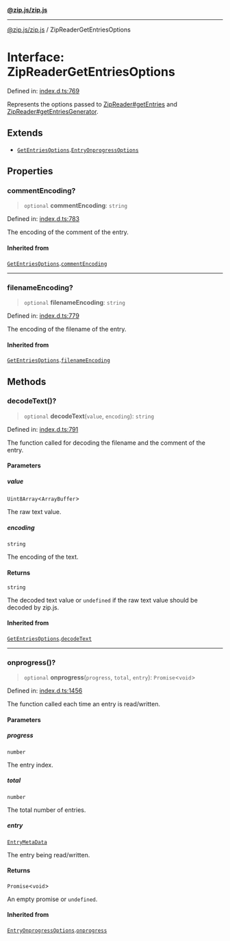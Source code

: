 [**@zip.js/zip.js**](../README.md)

***

[@zip.js/zip.js](../globals.md) / ZipReaderGetEntriesOptions

# Interface: ZipReaderGetEntriesOptions

Defined in: [index.d.ts:769](https://github.com/gildas-lormeau/zip.js/blob/251b484ba01a922c47b1394efacb8926682f5796/index.d.ts#L769)

Represents the options passed to [ZipReader#getEntries](../classes/ZipReader.md#getentries) and [ZipReader#getEntriesGenerator](../classes/ZipReader.md#getentriesgenerator).

## Extends

- [`GetEntriesOptions`](GetEntriesOptions.md).[`EntryOnprogressOptions`](EntryOnprogressOptions.md)

## Properties

### commentEncoding?

> `optional` **commentEncoding**: `string`

Defined in: [index.d.ts:783](https://github.com/gildas-lormeau/zip.js/blob/251b484ba01a922c47b1394efacb8926682f5796/index.d.ts#L783)

The encoding of the comment of the entry.

#### Inherited from

[`GetEntriesOptions`](GetEntriesOptions.md).[`commentEncoding`](GetEntriesOptions.md#commentencoding)

***

### filenameEncoding?

> `optional` **filenameEncoding**: `string`

Defined in: [index.d.ts:779](https://github.com/gildas-lormeau/zip.js/blob/251b484ba01a922c47b1394efacb8926682f5796/index.d.ts#L779)

The encoding of the filename of the entry.

#### Inherited from

[`GetEntriesOptions`](GetEntriesOptions.md).[`filenameEncoding`](GetEntriesOptions.md#filenameencoding)

## Methods

### decodeText()?

> `optional` **decodeText**(`value`, `encoding`): `string`

Defined in: [index.d.ts:791](https://github.com/gildas-lormeau/zip.js/blob/251b484ba01a922c47b1394efacb8926682f5796/index.d.ts#L791)

The function called for decoding the filename and the comment of the entry.

#### Parameters

##### value

`Uint8Array`\<`ArrayBuffer`\>

The raw text value.

##### encoding

`string`

The encoding of the text.

#### Returns

`string`

The decoded text value or `undefined` if the raw text value should be decoded by zip.js.

#### Inherited from

[`GetEntriesOptions`](GetEntriesOptions.md).[`decodeText`](GetEntriesOptions.md#decodetext)

***

### onprogress()?

> `optional` **onprogress**(`progress`, `total`, `entry`): `Promise`\<`void`\>

Defined in: [index.d.ts:1456](https://github.com/gildas-lormeau/zip.js/blob/251b484ba01a922c47b1394efacb8926682f5796/index.d.ts#L1456)

The function called each time an entry is read/written.

#### Parameters

##### progress

`number`

The entry index.

##### total

`number`

The total number of entries.

##### entry

[`EntryMetaData`](EntryMetaData.md)

The entry being read/written.

#### Returns

`Promise`\<`void`\>

An empty promise or `undefined`.

#### Inherited from

[`EntryOnprogressOptions`](EntryOnprogressOptions.md).[`onprogress`](EntryOnprogressOptions.md#onprogress)
